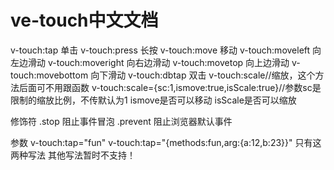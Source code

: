# ve-touch中文文档

v-touch:tap 单击
v-touch:press 长按
v-touch:move 移动
v-touch:moveleft 向左边滑动
v-touch:moveright 向右边滑动
v-touch:movetop 向上边滑动
v-touch:movebottom 向下滑动
v-touch:dbtap 双击
v-touch:scale//缩放，这个方法后面可不用跟函数
v-touch:scale={sc:1,ismove:true,isScale:true}//参数sc是限制的缩放比例，不传默认为1 ismove是否可以移动 isScale是否可以缩放

修饰符
.stop 阻止事件冒泡
.prevent 阻止浏览器默认事件

参数
v-touch:tap="fun"
v-touch:tap="{methods:fun,arg:{a:12,b:23}}"
只有这两种写法 其他写法暂时不支持！
